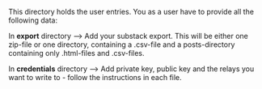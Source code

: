 This directory holds the user entries.
You as a user have to provide all the following data:

In **export** directory --> Add your substack export. This will be either one zip-file or one directory, containing a .csv-file and a posts-directory containing only .html-files and .csv-files.

In **credentials** directory --> Add private key, public key and the relays you want to write to - follow the instructions in each file.